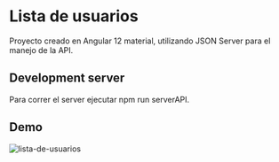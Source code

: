 # Lista de usuarios

Proyecto creado en Angular 12 material, utilizando JSON Server para el manejo de la API.

## Development server

Para correr el server ejecutar npm run serverAPI.

## Demo

![lista-de-usuarios](https://user-images.githubusercontent.com/65763957/178750768-2319686a-5b9b-4956-b7f7-0e6c3aa0c802.gif)
